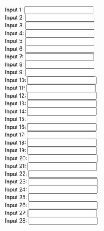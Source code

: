 <!DOCTYPE html>  
<html>  
<head>  
    <title>Test input</title>  
    <meta name="viewport" content="width=device-width, height=device-height, initial-scale=1, minimum-scale=1, maximum-scale=1, user-scalable=no" />  
</head>  
<body>  
    <div><span>Input 1: </span><input type="text" tabindex="1" /></div>  
    <div><span>Input 2: </span><input type="text" tabindex="2" /></div>  
    <div><span>Input 3: </span><input type="text" tabindex="3" /></div>  
    <div><span>Input 4: </span><input type="text" tabindex="4" /></div>  
    <div><span>Input 5: </span><input type="text" tabindex="5" /></div>  
    <div><span>Input 6: </span><input type="text" tabindex="6" /></div>  
    <div><span>Input 7: </span><input type="text" tabindex="7" /></div>  
    <div><span>Input 8: </span><input type="text" tabindex="8" /></div>  
    <div><span>Input 9: </span><input type="text" tabindex="9" /></div>  
    <div><span>Input 10: </span><input type="text" tabindex="10" /></div>  
    <div><span>Input 11: </span><input type="text" tabindex="11" /></div>  
    <div><span>Input 12: </span><input type="text" tabindex="12" /></div>  
    <div><span>Input 13: </span><input type="text" tabindex="13" /></div>  
    <div><span>Input 14: </span><input type="text" tabindex="14" /></div>  
    <div><span>Input 15: </span><input type="text" tabindex="15" /></div>  
    <div><span>Input 16: </span><input type="text" tabindex="16" /></div>  
    <div><span>Input 17: </span><input type="text" tabindex="17" /></div>  
    <div><span>Input 18: </span><input type="text" tabindex="18" /></div>  
    <div><span>Input 19: </span><input type="text" tabindex="19" /></div>  
    <div><span>Input 20: </span><input type="text" tabindex="20" /></div>  
    <div><span>Input 21: </span><input type="text" tabindex="21" /></div>  
    <div><span>Input 22: </span><input type="text" tabindex="22" /></div>  
    <div><span>Input 23: </span><input type="text" tabindex="23" /></div>  
    <div><span>Input 24: </span><input type="text" tabindex="24" /></div>  
    <div><span>Input 25: </span><input type="text" tabindex="25" /></div>  
    <div><span>Input 26: </span><input type="text" tabindex="26" /></div>  
    <div><span>Input 27: </span><input type="text" tabindex="27" /></div>  
    <div><span>Input 28: </span><input type="text" tabindex="28" /></div>  
</body>  
</html>  
